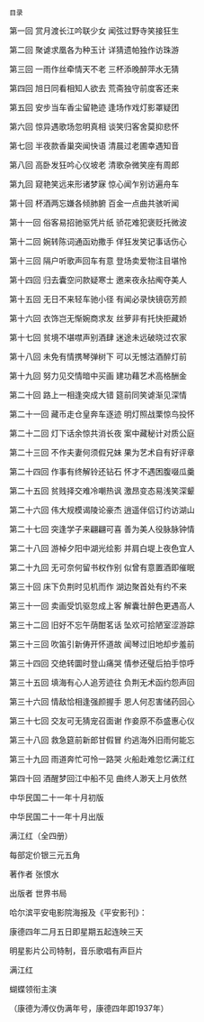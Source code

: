     目录 

 第一回 赏月渡长江吟联少女 闻弦过野寺笑接狂生

 第二回 聚谑求凰各为种玉计 详猜遗帕独作访珠游

 第三回 一雨作丝牵情天不老 三杯添晚醉萍水无猜

 第四回 旭日同看相知人欲去 荒斋独守前度客还来

 第五回 安步当车香尘留艳迹 逢场作戏灯影罩疑团

 第六回 惊异遇歌场忽明真相 谈笑归客舍莫抑悲怀

 第七回 半夜款香巢突闻快语 清晨过老圃幸遇知音

 第八回 高卧发狂吟心仪坡老 清歌杂微笑座有周郎

 第九回 窥艳笑远来形诸梦寐 惊心闻乍别访遍舟车

 第十回 杯酒两忘嫌各倾肺腑 百金一点曲共骇听闻

 第十一回 俗客易招驰驱凭片纸 骄花难犯褒贬托微波

 第十二回 婉转陈词通函劝撒手 佯狂发笑记事话伤心

 第十三回 隔户听歌声回车有意 登场卖爱物注目堪怜

 第十四回 归去囊空问款疑寒士 邀来夜永拈阄夺美人

 第十五回 无日不来轻车驰小径 有闻必录快镜窃芳颜

 第十六回 衣饰岂无惭婉商求友 丝萝非有托快拒藏娇

 第十七回 贫境不堪噤声别酒肆 迷途未远破晓过农家

 第十八回 未免有情携琴弹树下 可以无憾沽酒醉灯前

 第十九回 努力见交情暗中买画 建功藉艺术高格酬金

 第二十回 路上一相逢突成大错 筵前同笑谑渐见深情

 第二十一回 藏币走仓皇奔车逐迹 明灯照战栗惊鸟投怀

 第二十二回 灯下话余惊共消长夜 案中藏秘计对质公庭

 第二十三回 不作夫妻何须假兄妹 果为艺术自有好评章

 第二十四回 作事有终解铃还钻石 怀才不遇困腹啜瓜羹

 第二十五回 贫贱择交难冷嘲热讽 激昂变态易浅笑深颦

 第二十六回 伟大规模谒陵论豪杰 逍遥伴侣订约访湖山

 第二十七回 突逢学子来翩翩可喜 善为美人役脉脉钟情

 第二十八回 游棹夕阳中湖光绘影 并肩白堤上夜色宜人

 第二十九回 无可奈何留书权作别 似曾有意置酒即催眠

 第三十回 床下负荆时见机而作 湖边聚首处有约不来

 第三十一回 卖画受饥驱忽成上客 解囊壮醉色更遇高人

 第三十二回 旧好不忘午荫酣茗话 坠欢可拾陋室涩游踪

 第三十三回 吹笛引新俦开怀道故 闻琴过旧地却步羞前

 第三十四回 交绝转圜时登山痛哭 情参还璧后拍手惊呼

 第三十五回 填海有心人追芳迹往 负荆无术函约怨声回

 第三十六回 情敌恰相逢强颜握手 恩人何忍害储药回心

 第三十七回 交友可无猜宠召面谢 作妾原不忝盛惠心仪

 第三十八回 救急筵前新郎甘假冒 约逃海外旧雨何能忘

 第三十九回 雨道奔忙可怜一路哭 火船赴难忽忆满江红

 第四十回 酒醒梦回江中船不见 曲终人渺天上月依然

 中华民国二十一年十月初版

 中华民国二十一年十月出版

 满江红（全四册）

 每部定价银三元五角

 著作者 张恨水

 出版者 世界书局

 哈尔滨平安电影院海报及《平安影刊》：

 康德四年二月五日即星期五起连映三天

 明星影片公司特制，音乐歌唱有声巨片

 满江红

 蝴蝶领衔主演

 （康德为溥仪伪满年号，康德四年即1937年）

